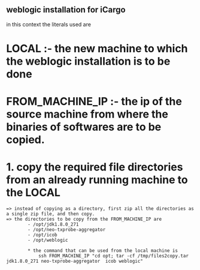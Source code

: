 ## weblogic installation for iCargo

in this context the literals used are 	

# LOCAL :- the new machine to which the weblogic installation is to be done
# FROM_MACHINE_IP :- the ip of the source machine from where the binaries of softwares are to be copied.

# 1. copy the required file directories from an already running machine to the LOCAL 
	=> instead of copying as a directory, first zip all the directories as a single zip file, and then copy.
	=> the directories to be copy from the FROM_MACHINE_IP are 
			- /opt/jdk1.8.0_271
			- /opt/neo-txprobe-aggregator
			- /opt/icob
			- /opt/weblogic
			
			* the command that can be used from the local machine is 
				ssh FROM_MACHINE_IP "cd opt; tar -cf /tmp/files2copy.tar jdk1.8.0_271 neo-txprobe-aggregator  icob weblogic"
				